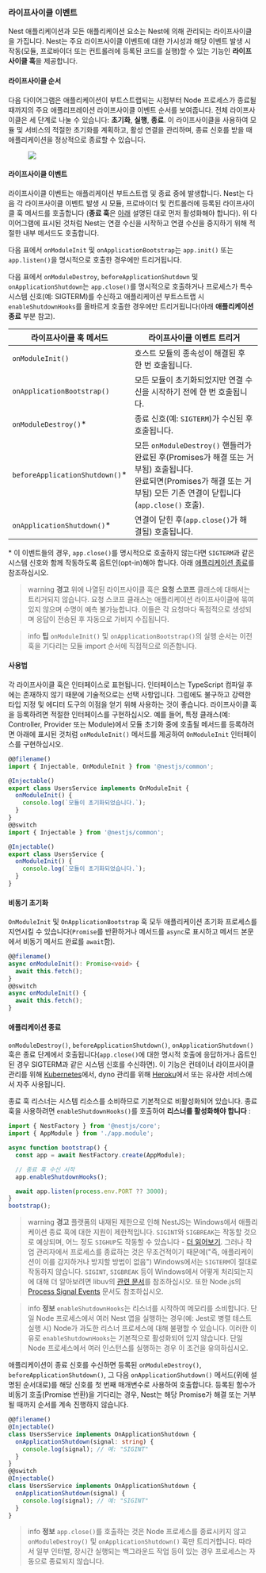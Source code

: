 ### 라이프사이클 이벤트

Nest 애플리케이션과 모든 애플리케이션 요소는 Nest에 의해 관리되는 라이프사이클을 가집니다. Nest는 주요 라이프사이클 이벤트에 대한 가시성과 해당 이벤트 발생 시 작동(모듈, 프로바이더 또는 컨트롤러에 등록된 코드를 실행)할 수 있는 기능인 **라이프사이클 훅**을 제공합니다.

#### 라이프사이클 순서

다음 다이어그램은 애플리케이션이 부트스트랩되는 시점부터 Node 프로세스가 종료될 때까지의 주요 애플리프레이션 라이프사이클 이벤트 순서를 보여줍니다. 전체 라이프사이클은 세 단계로 나눌 수 있습니다: **초기화**, **실행**, **종료**. 이 라이프사이클을 사용하여 모듈 및 서비스의 적절한 초기화를 계획하고, 활성 연결을 관리하며, 종료 신호를 받을 때 애플리케이션을 정상적으로 종료할 수 있습니다.

<figure><img class="illustrative-image" src="/assets/lifecycle-events.png" /></figure>

#### 라이프사이클 이벤트

라이프사이클 이벤트는 애플리케이션 부트스트랩 및 종료 중에 발생합니다. Nest는 다음 각 라이프사이클 이벤트 발생 시 모듈, 프로바이더 및 컨트롤러에 등록된 라이프사이클 훅 메서드를 호출합니다 (**종료 훅**은 [아래](https://nestjs.dokidocs.dev/fundamentals/lifecycle-events#application-shutdown) 설명된 대로 먼저 활성화해야 합니다). 위 다이어그램에 표시된 것처럼 Nest는 연결 수신을 시작하고 연결 수신을 중지하기 위해 적절한 내부 메서드도 호출합니다.

다음 표에서 `onModuleInit` 및 `onApplicationBootstrap`는 `app.init()` 또는 `app.listen()`을 명시적으로 호출한 경우에만 트리거됩니다.

다음 표에서 `onModuleDestroy`, `beforeApplicationShutdown` 및 `onApplicationShutdown`는 `app.close()`를 명시적으로 호출하거나 프로세스가 특수 시스템 신호(예: SIGTERM)를 수신하고 애플리케이션 부트스트랩 시 `enableShutdownHooks`를 올바르게 호출한 경우에만 트리거됩니다(아래 **애플리케이션 종료** 부분 참고).

| 라이프사이클 훅 메서드           | 라이프사이클 이벤트 트리거                                                                                                                                                                         |
| ------------------------------- | ------------------------------------------------------------------------------------------------------------------------------------------------------------------------------------------------- |
| `onModuleInit()`                | 호스트 모듈의 종속성이 해결된 후 한 번 호출됩니다.                                                                                                                                                    |
| `onApplicationBootstrap()`      | 모든 모듈이 초기화되었지만 연결 수신을 시작하기 전에 한 번 호출됩니다.                                                                                                                              |
| `onModuleDestroy()`\*           | 종료 신호(예: `SIGTERM`)가 수신된 후 호출됩니다.                                                                                                                                            |
| `beforeApplicationShutdown()`\* | 모든 `onModuleDestroy()` 핸들러가 완료된 후(Promises가 해결 또는 거부됨) 호출됩니다.<br />완료되면(Promises가 해결 또는 거부됨) 모든 기존 연결이 닫힙니다(`app.close()` 호출). |
| `onApplicationShutdown()`\*     | 연결이 닫힌 후(`app.close()`가 해결됨) 호출됩니다.                                                                                                                                                          |

\* 이 이벤트들의 경우, `app.close()`를 명시적으로 호출하지 않는다면 `SIGTERM`과 같은 시스템 신호와 함께 작동하도록 옵트인(opt-in)해야 합니다. 아래 [애플리케이션 종료](fundamentals/lifecycle-events#application-shutdown)를 참조하십시오.

> warning **경고** 위에 나열된 라이프사이클 훅은 **요청 스코프** 클래스에 대해서는 트리거되지 않습니다. 요청 스코프 클래스는 애플리케이션 라이프사이클에 묶여 있지 않으며 수명이 예측 불가능합니다. 이들은 각 요청마다 독점적으로 생성되며 응답이 전송된 후 자동으로 가비지 수집됩니다.

> info **팁** `onModuleInit()` 및 `onApplicationBootstrap()`의 실행 순서는 이전 훅을 기다리는 모듈 import 순서에 직접적으로 의존합니다.

#### 사용법

각 라이프사이클 훅은 인터페이스로 표현됩니다. 인터페이스는 TypeScript 컴파일 후에는 존재하지 않기 때문에 기술적으로는 선택 사항입니다. 그럼에도 불구하고 강력한 타입 지정 및 에디터 도구의 이점을 얻기 위해 사용하는 것이 좋습니다. 라이프사이클 훅을 등록하려면 적절한 인터페이스를 구현하십시오. 예를 들어, 특정 클래스(예: Controller, Provider 또는 Module)에서 모듈 초기화 중에 호출될 메서드를 등록하려면 아래에 표시된 것처럼 `onModuleInit()` 메서드를 제공하여 `OnModuleInit` 인터페이스를 구현하십시오.

```typescript
@@filename()
import { Injectable, OnModuleInit } from '@nestjs/common';

@Injectable()
export class UsersService implements OnModuleInit {
  onModuleInit() {
    console.log(`모듈이 초기화되었습니다.`);
  }
}
@@switch
import { Injectable } from '@nestjs/common';

@Injectable()
export class UsersService {
  onModuleInit() {
    console.log(`모듈이 초기화되었습니다.`);
  }
}
```

#### 비동기 초기화

`OnModuleInit` 및 `OnApplicationBootstrap` 훅 모두 애플리케이션 초기화 프로세스를 지연시킬 수 있습니다(`Promise`를 반환하거나 메서드를 `async`로 표시하고 메서드 본문에서 비동기 메서드 완료를 `await`함).

```typescript
@@filename()
async onModuleInit(): Promise<void> {
  await this.fetch();
}
@@switch
async onModuleInit() {
  await this.fetch();
}
```

#### 애플리케이션 종료

`onModuleDestroy()`, `beforeApplicationShutdown()`, `onApplicationShutdown()` 훅은 종료 단계에서 호출됩니다(`app.close()`에 대한 명시적 호출에 응답하거나 옵트인된 경우 SIGTERM과 같은 시스템 신호를 수신하면). 이 기능은 컨테이너 라이프사이클 관리를 위해 [Kubernetes](https://kubernetes.io/)에서, dyno 관리를 위해 [Heroku](https://www.heroku.com/)에서 또는 유사한 서비스에서 자주 사용됩니다.

종료 훅 리스너는 시스템 리소스를 소비하므로 기본적으로 비활성화되어 있습니다. 종료 훅을 사용하려면 `enableShutdownHooks()`를 호출하여 **리스너를 활성화해야 합니다** :

```typescript
import { NestFactory } from '@nestjs/core';
import { AppModule } from './app.module';

async function bootstrap() {
  const app = await NestFactory.create(AppModule);

  // 종료 훅 수신 시작
  app.enableShutdownHooks();

  await app.listen(process.env.PORT ?? 3000);
}
bootstrap();
```

> warning **경고** 플랫폼의 내재된 제한으로 인해 NestJS는 Windows에서 애플리케이션 종료 훅에 대한 지원이 제한적입니다. `SIGINT`와 `SIGBREAK`는 작동할 것으로 예상되며, 어느 정도 `SIGHUP`도 작동할 수 있습니다 - [더 읽어보기](https://nodejs.org/api/process.html#process_signal_events). 그러나 작업 관리자에서 프로세스를 종료하는 것은 무조건적이기 때문에("즉, 애플리케이션이 이를 감지하거나 방지할 방법이 없음") Windows에서는 `SIGTERM`이 절대로 작동하지 않습니다. `SIGINT`, `SIGBREAK` 등이 Windows에서 어떻게 처리되는지에 대해 더 알아보려면 libuv의 [관련 문서](https://docs.libuv.org/en/v1.x/signal.html)를 참조하십시오. 또한 Node.js의 [Process Signal Events](https://nodejs.org/api/process.html#process_signal_events) 문서도 참조하십시오.

> info **정보** `enableShutdownHooks`는 리스너를 시작하여 메모리를 소비합니다. 단일 Node 프로세스에서 여러 Nest 앱을 실행하는 경우(예: Jest로 병렬 테스트 실행 시) Node가 과도한 리스너 프로세스에 대해 불평할 수 있습니다. 이러한 이유로 `enableShutdownHooks`는 기본적으로 활성화되어 있지 않습니다. 단일 Node 프로세스에서 여러 인스턴스를 실행하는 경우 이 조건을 유의하십시오.

애플리케이션이 종료 신호를 수신하면 등록된 `onModuleDestroy()`, `beforeApplicationShutdown()`, 그 다음 `onApplicationShutdown()` 메서드(위에 설명된 순서대로)를 해당 신호를 첫 번째 매개변수로 사용하여 호출합니다. 등록된 함수가 비동기 호출(Promise 반환)을 기다리는 경우, Nest는 해당 Promise가 해결 또는 거부될 때까지 순서를 계속 진행하지 않습니다.

```typescript
@@filename()
@Injectable()
class UsersService implements OnApplicationShutdown {
  onApplicationShutdown(signal: string) {
    console.log(signal); // 예: "SIGINT"
  }
}
@@switch
@Injectable()
class UsersService implements OnApplicationShutdown {
  onApplicationShutdown(signal) {
    console.log(signal); // 예: "SIGINT"
  }
}
```

> info **정보** `app.close()`를 호출하는 것은 Node 프로세스를 종료시키지 않고 `onModuleDestroy()` 및 `onApplicationShutdown()` 훅만 트리거합니다. 따라서 일부 인터벌, 장시간 실행되는 백그라운드 작업 등이 있는 경우 프로세스는 자동으로 종료되지 않습니다.

